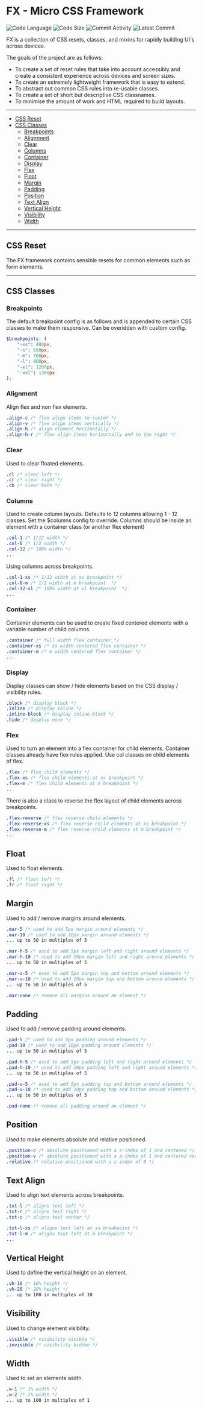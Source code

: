 # FX - Micro CSS Framework

![Code Language](https://img.shields.io/github/languages/top/phpfyi/fx)
![Code Size](https://img.shields.io/github/languages/code-size/phpfyi/fx)
![Commit Activity](https://img.shields.io/github/commit-activity/m/phpfyi/fx)
![Latest Commit](https://img.shields.io/github/last-commit/phpfyi/fx)

FX is a collection of CSS resets, classes, and mixins for rapidly building UI's across devices.

The goals of the project are as follows:

* To create a set of reset rules that take into account accessibly and create a consistent experience across devices and screen sizes.
* To create an extremely lightweight framework that is easy to extend.
* To abstract out common CSS rules into re-usable classes.
* To create a set of short but descriptive CSS classnames.
* To minimise the amount of work and HTML required to build layouts.

---

- [CSS Reset](#css-reset)
- [CSS Classes](#css-classes)
  - [Breakpoints](#breakpoints)
  - [Alignment](#alignment)
  - [Clear](#clear)
  - [Columns](#columns)
  - [Container](#container)
  - [Display](#display)
  - [Flex](#flex)
  - [Float](#float)
  - [Margin](#margin)
  - [Padding](#padding)
  - [Position](#position)
  - [Text Align](#text-align)
  - [Vertical Height](#vertical-height)
  - [Visibility](#visibility)
  - [Width](#width)

---

## CSS Reset

The FX framework contains sensible resets for common elements such as form elements.

---

## CSS Classes

### Breakpoints

The default breakpoint config is as follows and is appended to certain CSS classes to make them responsive.
Can be overidden with custom config.

```scss
$breakpoints: (
    "-xs": 480px,
    "-s": 600px,
    "-m": 768px,
    "-l": 960px,
    "-xl": 1200px,
    "-xxl": 1360px
);
```

### Alignment

Align flex and non flex elements.

```css
.align-c /* flex align items to center */
.align-v /* flex align items vertically */
.align-h /* align element horizontally */
.align-h-r /* flex align items horizontally and to the right */
```

### Clear

Used to clear floated elements.

```css
.cl /* clear left */
.cr /* clear right */
.cb /* clear both */
```

### Columns

Used to create column layouts.
Defaults to 12 columns allowing 1 - 12 classes. Set the $columns config to override.
Columns should be inside an element with a container class (or another flex element)

```css
.col-1 /* 1/12 width */
.col-6 /* 1/2 width */
.col-12 /* 100% width */
...
```

Using columns across breakpoints.

```css
.col-1-xs /* 1/12 width at xs breakpoint */
.col-6-m /* 1/2 width at m breakpoint  */
.col-12-xl /* 100% width at xl breakpoint  */
...
```

### Container

Container elements can be used to create fixed centered elements with a variable number of child columns.

```css
.container /* full width flex container */
.container-xs /* xs width centered flex container */
.container-m /* m width centered flex container */
...
```

### Display

Display classes can show / hide elements based on the CSS display / visibility rules.

```css
.block /* display block */
.inline /* display inline */
.inline-block /* display inline-block */
.hide /* display none */
```

### Flex

Used to turn an element into a flex container for child elements.
Container classes already have flex rules applied.
Use col classes on child elements of flex.

```css
.flex /* flex child elements */
.flex-xs /* flex child elements at xs breakpoint */
.flex-m /* flex child elements at m breakpoint */
...
```

There is also a class to reverse the flex layout of child elements across breakpoints.

```css
.flex-reverse /* flex reverse child elements */
.flex-reverse-xs /* flex reverse child elements at xs breakpoint */
.flex-reverse-m /* flex reverse child elements at m breakpoint */
...
```

## Float

Used to float elements.

```css
.fl /* float left */
.fr /* float right */
```

## Margin

Used to add / remove margins around elements.

```css
.mar-5 /* used to add 5px margin around elements */
.mar-10 /* used to add 10px margin around elements */
... up to 50 in multiples of 5

.mar-h-5 /* used to add 5px margin left and right around elements */
.mar-h-10 /* used to add 10px margin left and right around elements */
... up to 50 in multiples of 5

.mar-v-5 /* used to add 5px margin top and bottom around elements */
.mar-v-10 /* used to add 10px margin top and bottom around elements */
... up to 50 in multiples of 5

.mar-none /* remove all margins around an element */
```

## Padding

Used to add / remove padding around elements.

```css
.pad-5 /* used to add 5px padding around elements */
.pad-10 /* used to add 10px padding around elements */
... up to 50 in multiples of 5

.pad-h-5 /* used to add 5px padding left and right around elements */
.pad-h-10 /* used to add 10px padding left and right around elements */
... up to 50 in multiples of 5

.pad-v-5 /* used to add 5px padding top and bottom around elements */
.pad-v-10 /* used to add 10px padding top and bottom around elements */
... up to 50 in multiples of 5

.pad-none /* remove all padding around an element */
```

## Position

Used to make elements absolute and relative positioned.

```css
.position-c /* absolute positioned with a z-index of 1 and centered */
.position-v /* absolute positioned with a z-index of 1 and centered vertically */
.relative /* relative positioned with a z-index of 0 */
```

## Text Align

Used to align text elements across breakpoints.

```css
.txt-l /* aligns text left */
.txt-r /* aligns text right */
.txt-c /* aligns text center */

.txt-l-xs /* aligns text left at xs breakpoint */
.txt-l-m /* aligns text left at m breakpoint */
...
```

## Vertical Height

Used to define the vertical height on an element.

```css
.vh-10 /* 10% height */
.vh-20 /* 20% height */
... up to 100 in multiples of 10
```

## Visibility

Used to change element visibility.

```css
.visible /* visibility visible */
.invisible /* visibility hidden */
```

## Width

Used to set an elements width.

```css
.w-1 /* 1% width */
.w-2 /* 2% width */
... up to 100 in multiples of 1
```